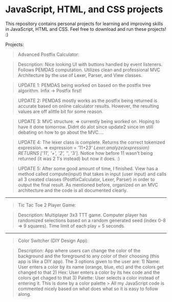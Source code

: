 # JavaScript, HTML, and CSS projects

This repository contains personal projects for learning and improving skills in JavaScript, HTML and CSS. Feel free to download and run these projects! :)

Projects:
> Advanced Postfix Calculator:

  > Description: Nice looking UI with buttons handled by event listeners. Follows PEMDAS computation. Utilizes clean and professional MVC Architecture by the use of Lexer, Parser, and View classes.

  > UPDATE 1: PEMDAS being worked on based on the postfix tree algorithm. Infix -> Postfix first!
  
  > UPDATE 2: PEMDAS mostly works as the postfix being returned is accurate based on online calculator results. However, the resulting values are off alittle bit for some reason. 
  
  > UPDATE 3: MVC structure. => currently being worked on. Hoping to have it done tomorrow. Didnt do alot since update2 since im still debating on how to go about the MVC....
 
  > UPDATE 4: The lexer class is complete. Returns the correct tokenized expression. => expression = '11+2*3' Lexer.analyze(expression) RETURNS ['11', '+', '2', '*', '3']. Notice how before 11 wasn't being returned (it was 2 1's instead) but now it does. :)
  
  > UPDATE 5: After some good amount of time, I finished. View has a method called compute(input) that takes in input (user input) and calls all 3 created classes (PostfixCalculator, Lexer, Parser) in order to output the final result. As mentioned before, organized on an MVC architecture and the code is all documented clearly.

____________________________________________
> Tic Tac Toe 2 Player Game:

  > Description: Multiplayer 3x3 TTT game. Computer player has randomized selections based on a random generated seed (index 0-8 => 9 squares). Time limit of each play = 5 seconds.

____________________________________________
> Color Switcher (DIY Design App):

  > Description: App where users can change the color of the background and the foreground to any color of their choosing (this app is like a DIY app). The 3 options given to the user are: 
        1) Name: User enters a color by its name (orange, blue, etc) and the colors get changed to that 
        2) Hex: User enters a color by its hex code and the colors get chaged to that
        3) Palette: User selects a color instead of entering it. This is done by a color palette
    > All my JavaScript code is commented nicely based on what does what so it is easy to follow along.

